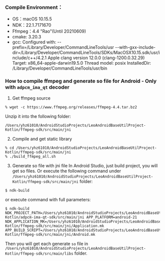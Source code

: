 ### Compile Environment：
- OS：macOS 10.15.5
- NDK：22.1.7171670
- Ffmpeg：4.4 "Rao"(Until 20210609)
- cmake: 3.20.3
- gcc:
  Configured with: --prefix=/Library/Developer/CommandLineTools/usr --with-gxx-include-dir=/Library/Developer/CommandLineTools/SDKs/MacOSX10.15.sdk/usr/include/c++/4.2.1
  Apple clang version 12.0.0 (clang-1200.0.32.29)
  Target: x86_64-apple-darwin19.5.0
  Thread model: posix
  InstalledDir: /Library/Developer/CommandLineTools/usr/bin

### How to compile ffmpeg and generate so file for Android - Only with `adpcm_ima_qt` decoder
1. Get ffmpeg source
```shell
% wget -c https://www.ffmpeg.org/releases/ffmpeg-4.4.tar.bz2
```
Unzip it into the following folder:
```shell
/Users/yhz61010/AndroidStudioProjects/LeoAndroidBaseUtilProject-Kotlin/ffmpeg-sdk/src/main/jni
```
2. Compile and get static library
```shell
% cd /Users/yhz61010/AndroidStudioProjects/LeoAndroidBaseUtilProject-Kotlin/ffmpeg-sdk/src/main/jni
% ./build_ffmpeg_all.sh
```
3. Generate so file with jni file
In Android Studio, just build project, you will get so files. Or execute the following command under `/Users/yhz61010/AndroidStudioProjects/LeoAndroidBaseUtilProject-Kotlin/ffmpeg-sdk/src/main/jni` folder:
```shell
$ ndk-build
```
or execute command with full parameters:
```shell
$ ndk-build NDK_PROJECT_PATH=/Users/yhz61010/AndroidStudioProjects/LeoAndroidBaseUtilProject-Kotlin/adpcm-ima-qt-sdk/src/main/jni APP_PLATFORM=android-21 NDK_APPLICATION_MK=/Users/yhz61010/AndroidStudioProjects/LeoAndroidBaseUtilProject-Kotlin/ffmpeg-sdk/src/main/jni/Application.mk APP_BUILD_SCRIPT=/Users/yhz61010/AndroidStudioProjects/LeoAndroidBaseUtilProject-Kotlin/ffmpeg-sdk/src/main/jni/Android.mk
```
Then you will get each generate `so` file in `/Users/yhz61010/AndroidStudioProjects/LeoAndroidBaseUtilProject-Kotlin/ffmpeg-sdk/src/main/libs` folder.
